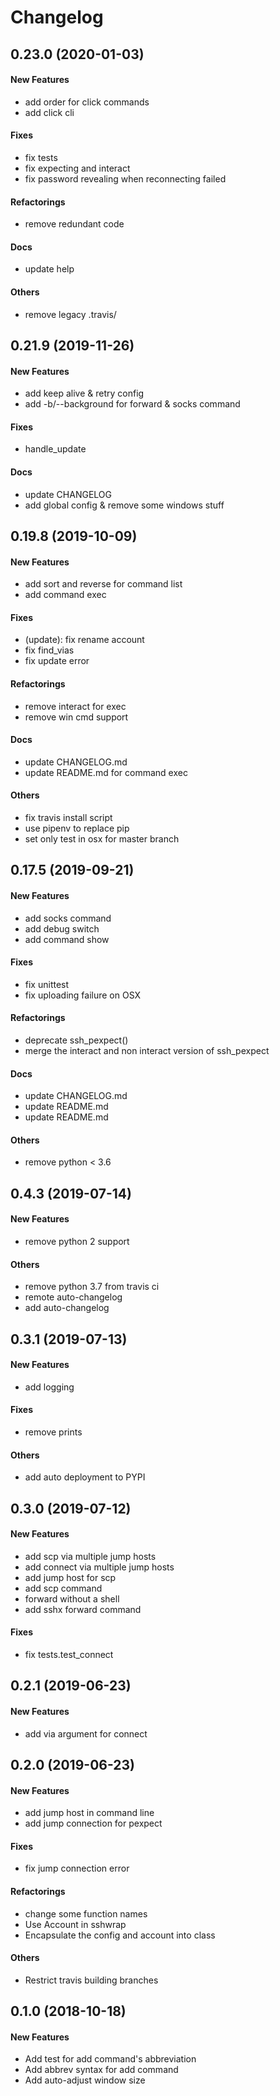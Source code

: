 # Changelog

## 0.23.0 (2020-01-03)

#### New Features

* add order for click commands
* add click cli
#### Fixes

* fix tests
* fix expecting and interact
* fix password revealing when reconnecting failed
#### Refactorings

* remove redundant code
#### Docs

* update help
#### Others

* remove legacy .travis/

## 0.21.9 (2019-11-26)

#### New Features

* add keep alive & retry config
* add -b/--background for forward & socks command
#### Fixes

* handle_update
#### Docs

* update CHANGELOG
* add global config & remove some windows stuff

## 0.19.8 (2019-10-09)

#### New Features

* add sort and reverse for command list
* add command exec
#### Fixes

* (update): fix rename account
* fix find_vias
* fix update error
#### Refactorings

* remove interact for exec
* remove win cmd support
#### Docs

* update CHANGELOG.md
* update README.md for command exec
#### Others

* fix travis install script
* use pipenv to replace pip
* set only test in osx for master branch

## 0.17.5 (2019-09-21)

#### New Features

* add socks command
* add debug switch
* add command show
#### Fixes

* fix unittest
* fix uploading failure on OSX
#### Refactorings

* deprecate ssh_pexpect()
* merge the interact and non interact version of ssh_pexpect
#### Docs

* update CHANGELOG.md
* update README.md
* update README.md
#### Others

* remove python < 3.6

## 0.4.3 (2019-07-14)

#### New Features

* remove python 2 support
#### Others

* remove python 3.7 from travis ci
* remote auto-changelog
* add auto-changelog

## 0.3.1 (2019-07-13)

#### New Features

* add logging
#### Fixes

* remove prints
#### Others

* add auto deployment to PYPI

## 0.3.0 (2019-07-12)

#### New Features

* add scp via multiple jump hosts
* add connect via multiple jump hosts
* add jump host for scp
* add scp command
* forward without a shell
* add sshx forward command
#### Fixes

* fix tests.test_connect

## 0.2.1 (2019-06-23)

#### New Features

* add via argument for connect

## 0.2.0 (2019-06-23)

#### New Features

* add jump host in command line
* add jump connection for pexpect
#### Fixes

* fix jump connection error
#### Refactorings

* change some function names
* Use Account in sshwrap
* Encapsulate the config and account into class
#### Others

* Restrict travis building branches

## 0.1.0 (2018-10-18)

#### New Features

* Add test for add command's abbreviation
* Add abbrev syntax for add command
* Add auto-adjust window size
